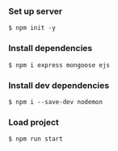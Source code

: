 ### Set up server
```
$ npm init -y
```
### Install dependencies
```
$ npm i express mongoose ejs
```
### Install dev dependencies
```
$ npm i --save-dev nodemon
```
### Load project
```
$ npm run start
```